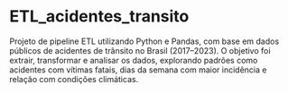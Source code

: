 # ETL_acidentes_transito
Projeto de pipeline ETL utilizando Python e Pandas, com base em dados públicos de acidentes de trânsito no Brasil (2017–2023). O objetivo foi extrair, transformar e analisar os dados, explorando padrões como acidentes com vítimas fatais, dias da semana com maior incidência e relação com condições climáticas. 

